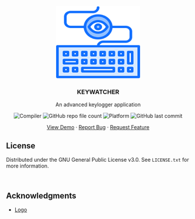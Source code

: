 <!-- ===== HEADER SECTION ===== -->
<br />
<div align="center">
  <a href="https://github.com/cheenathana/keywatcher">
    <img src="assets/logo.png" alt="Logo" width="230" height="200">
  </a>

  <h3 align="center">KEYWATCHER</h3>
  <p align="center">An advanced keylogger application</p>
  
  <!-- ===== SHIELDS SECTION ===== -->
  <img alt="Compiler" src="https://img.shields.io/badge/g%2B%2B-12.2.1-yellow">
  <img alt="GitHub repo file count" src="https://img.shields.io/github/directory-file-count/cheenathana/keywatcher">
  <img alt="Platform" src="https://img.shields.io/badge/platform-windows-lightgrey">
  <img alt="GitHub last commit" src="https://img.shields.io/github/last-commit/cheenathana/keywatcher">
  
  <p>
    <a href="https://github.com/cheenathana/keywatcher">View Demo</a>
    ·
    <a href="https://github.com/cheenathana/keywatcher/issues">Report Bug</a>
    ·
    <a href="https://github.com/cheenathana/keywatcher/issues">Request Feature</a>
  </p>
</div>



<!-- ===== LICENSE ===== -->
## License
Distributed under the GNU General Public License v3.0. See `LICENSE.txt` for more information.
<p><br /></p>

<!-- ===== Acknowledgments ===== -->
## Acknowledgments
* [Logo](https://www.flaticon.com)
